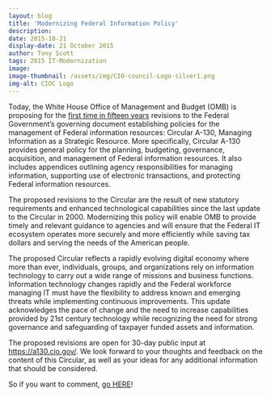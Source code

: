```yaml
---
layout: blog
title: 'Modernizing Federal Information Policy'
description:
date: 2015-10-21
display-date: 21 October 2015
author: Tony Scott
tags: 2015 IT-Modernization
image:
image-thumbnail: /assets/img/CIO-council-Logo-silver1.png
img-alt: CIOC Logo
---
```

Today, the White House Office of Management and Budget (OMB) is proposing for the [first time in fifteen years](https://a130.cio.gov/) revisions to the Federal Government’s governing document establishing policies for the management of Federal information resources: Circular A-130, Managing Information as a Strategic Resource. More specifically, Circular A-130 provides general policy for the planning, budgeting, governance, acquisition, and management of Federal information resources. It also includes appendices outlining agency responsibilities for managing information, supporting use of electronic transactions, and protecting Federal information resources.

The proposed revisions to the Circular are the result of new statutory requirements and enhanced technological capabilities since the last update to the Circular in 2000. Modernizing this policy will enable OMB to provide timely and relevant guidance to agencies and will ensure that the Federal IT ecosystem operates more securely and more efficiently while saving tax dollars and serving the needs of the American people.

The proposed Circular reflects a rapidly evolving digital economy where more than ever, individuals, groups, and organizations rely on information technology to carry out a wide range of missions and business functions. Information technology changes rapidly and the Federal workforce managing IT must have the flexibility to address known and emerging threats while implementing continuous improvements. This update acknowledges the pace of change and the need to increase capabilities provided by 21st century technology while recognizing the need for strong governance and safeguarding of taxpayer funded assets and information.

The proposed revisions are open for 30-day public input at https://a130.cio.gov/. We look forward to your thoughts and feedback on the content of this Circular, as well as your ideas for any additional information that should be considered.

So if you want to comment, [go HERE](https://a130.cio.gov/)!
